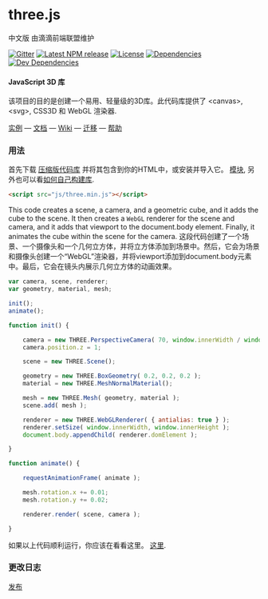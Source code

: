 three.js
========

中文版
由滴滴前端联盟维护

[![Gitter][gitter-badge]][gitter-badge-url]
[![Latest NPM release][npm-badge]][npm-badge-url]
[![License][license-badge]][license-badge-url]
[![Dependencies][dependencies-badge]][dependencies-badge-url]
[![Dev Dependencies][devDependencies-badge]][devDependencies-badge-url]

#### JavaScript 3D 库 ####

该项目的目的是创建一个易用、轻量级的3D库。此代码库提供了 &lt;canvas&gt;, &lt;svg&gt;, CSS3D 和 WebGL 渲染器.

[实例](http://threejs.org/examples/) &mdash;
[文档](http://threejs.org/docs/) &mdash;
[Wiki](https://github.com/mrdoob/three.js/wiki) &mdash;
[迁移](https://github.com/mrdoob/three.js/wiki/Migration-Guide) &mdash;
[帮助](http://stackoverflow.com/questions/tagged/three.js)

### 用法 ###

首先下载 [压缩版代码库](http://threejs.org/build/three.min.js) 并将其包含到你的HTML中，或安装并导入它。 [模块](http://threejs.org/docs/#manual/introduction/Import-via-modules),
另外也可以看[如何自己构建库](https://github.com/mrdoob/three.js/wiki/Build-instructions).

```html
<script src="js/three.min.js"></script>
```

This code creates a scene, a camera, and a geometric cube, and it adds the cube to the scene. It then creates a `WebGL` renderer for the scene and camera, and it adds that viewport to the document.body element. Finally, it animates the cube within the scene for the camera.
这段代码创建了一个场景、一个摄像头和一个几何立方体，并将立方体添加到场景中。然后，它会为场景和摄像头创建一个“WebGL”渲染器，并将viewport添加到document.body元素中。最后，它会在镜头内展示几何立方体的动画效果。

```javascript
var camera, scene, renderer;
var geometry, material, mesh;

init();
animate();

function init() {

	camera = new THREE.PerspectiveCamera( 70, window.innerWidth / window.innerHeight, 0.01, 10 );
	camera.position.z = 1;

	scene = new THREE.Scene();

	geometry = new THREE.BoxGeometry( 0.2, 0.2, 0.2 );
	material = new THREE.MeshNormalMaterial();

	mesh = new THREE.Mesh( geometry, material );
	scene.add( mesh );

	renderer = new THREE.WebGLRenderer( { antialias: true } );
	renderer.setSize( window.innerWidth, window.innerHeight );
	document.body.appendChild( renderer.domElement );

}

function animate() {

	requestAnimationFrame( animate );

	mesh.rotation.x += 0.01;
	mesh.rotation.y += 0.02;

	renderer.render( scene, camera );

}
```

如果以上代码顺利运行，你应该在看看这里。 [这里](https://jsfiddle.net/f2Lommf5/).

### 更改日志 ###

[发布](https://github.com/mrdoob/three.js/releases)


[gitter-badge]: https://badges.gitter.im/mrdoob/three.js.svg
[gitter-badge-url]: https://gitter.im/mrdoob/three.js
[npm-badge]: https://img.shields.io/npm/v/three.svg
[npm-badge-url]: https://www.npmjs.com/package/three
[license-badge]: https://img.shields.io/npm/l/three.svg
[license-badge-url]: ./LICENSE
[dependencies-badge]: https://img.shields.io/david/mrdoob/three.js.svg
[dependencies-badge-url]: https://david-dm.org/mrdoob/three.js
[devDependencies-badge]: https://img.shields.io/david/dev/mrdoob/three.js.svg
[devDependencies-badge-url]: https://david-dm.org/mrdoob/three.js#info=devDependencies
